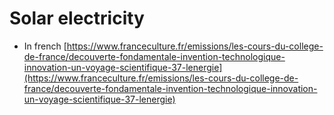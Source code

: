 # Solar electricity

* In french [https://www.franceculture.fr/emissions/les-cours-du-college-de-france/decouverte-fondamentale-invention-technologique-innovation-un-voyage-scientifique-37-lenergie](https://www.franceculture.fr/emissions/les-cours-du-college-de-france/decouverte-fondamentale-invention-technologique-innovation-un-voyage-scientifique-37-lenergie)

